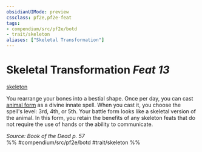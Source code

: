 ```yaml
---
obsidianUIMode: preview
cssclass: pf2e,pf2e-feat
tags:
- compendium/src/pf2e/botd
- trait/skeleton
aliases: ["Skeletal Transformation"]
---
```

# Skeletal Transformation  *Feat 13*  
[skeleton](skeleton-b1.md "Skeleton Ancestry & Heritage Trait")  


You rearrange your bones into a bestial shape. Once per day, you can cast [animal form](animal-form.md) as a divine innate spell. When you cast it, you choose the spell's level: 3rd, 4th, or 5th. Your battle form looks like a skeletal version of the animal. In this form, you retain the benefits of any skeleton feats that do not require the use of hands or the ability to communicate.

*Source: Book of the Dead p. 57*  
%% #compendium/src/pf2e/botd #trait/skeleton %%